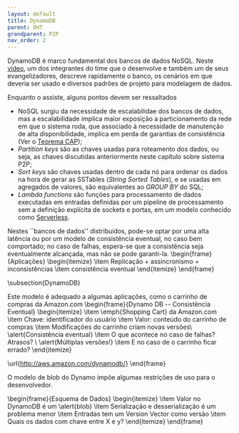 ```yaml
---
layout: default
title: DynamoDB
parent: DHT
grandparent: P2P
nav_order: 2
---
```


DynamoDB é marco fundamental dos bancos de dados NoSQL. Neste [vídeo](https://www.youtube.com/watch?v=HaEPXoXVf2k), um dos integrantes do time que o desenvolve e também um de seus evangelizadores, descreve rapidamente o banco, os cenários em que deveria ser usado e diversos padrões de projeto para modelagem de dados.

Enquanto o assiste, alguns pontos devem ser ressaltados

* NoSQL surgiu da necessidade de escalabilidae dos bancos de dados, mas a escalabilidade implica maior exposição a particionamento da rede em que o sistema roda, que associado à necessidade de manutenção de alta disponibilidade, implica em perda de garantias de consistência (Ver o [Teorema CAP](https://en.wikipedia.org/wiki/CAP_theorem));
* *Partition keys* são as chaves usadas para roteamento dos dados, ou seja, as chaves discutidas anteriormente neste capítulo sobre sistema P2P;
* *Sort keys* são chaves usadas dentro de cada nó para ordenar os dados na hora de gerar as SSTables (*String Sorted Tables*), e se usadas em agregados de valores, são equivalentes ao *GROUP BY* do SQL;
* *Lambda functions*  são funções para processamento de dados executadas em entradas definidas por um pipeline de processamento sem a definição explícita de sockets e portas, em um modelo conhecido como [Serverless](https://en.wikipedia.org/wiki/Serverless_computing).



Nestes ``bancos de dados'' distribuídos, pode-se optar por uma alta latência ou por um modelo de consistência eventual, no caso bem comportado; no caso de falhas, espera-se que a consistência seja eventualmente alcançada, mas não se pode garanti-la.
\begin{frame}{Aplicações}
\begin{itemize}
\item Replicação + assincronismo = inconsistências
\item consistência eventual 
\end{itemize}
\end{frame}

\subsection{DynamoDB}

Este modelo é adequado a algumas aplicações, como o carrinho de compras da Amazon.com
\begin{frame}{Dynamo DB -- Consistência Eventual}
\begin{itemize}
\item \emph{Shopping Cart} da Amazon.com
\item Chave: identificador do usuário
\item Valor: conteúdo do carrinho de compras
\item Modificações do carrinho criam novas versões\\  \alert{Consistência eventual}
\item O que acontece no caso de falhas? Atrasos? \\   \alert{Múltiplas versões!}
\item E no caso de o carrinho ficar errado?
\end{itemize}

\url{http://aws.amazon.com/dynamodb/}
\end{frame}

O modelo de blob do Dynamo impõe algumas restrições de uso para o desenvolvedor.

\begin{frame}{Esquema de Dados}
\begin{itemize}
\item Valor no DynamoDB é um \alert{blob}
\item Serialização e desserialização é um problema menor
\item Entradas tem um Version Vector como versão
\item Quais os dados com chave entre X e y?
\end{itemize}
\end{frame}
